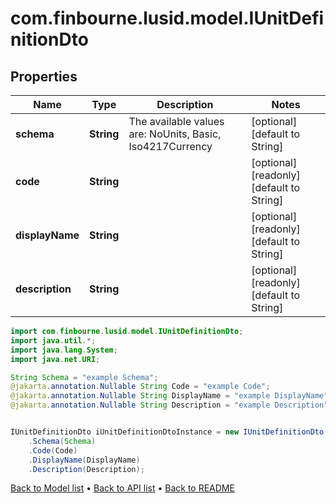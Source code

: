 # com.finbourne.lusid.model.IUnitDefinitionDto

## Properties

Name | Type | Description | Notes
------------ | ------------- | ------------- | -------------
**schema** | **String** | The available values are: NoUnits, Basic, Iso4217Currency | [optional] [default to String]
**code** | **String** |  | [optional] [readonly] [default to String]
**displayName** | **String** |  | [optional] [readonly] [default to String]
**description** | **String** |  | [optional] [readonly] [default to String]

```java
import com.finbourne.lusid.model.IUnitDefinitionDto;
import java.util.*;
import java.lang.System;
import java.net.URI;

String Schema = "example Schema";
@jakarta.annotation.Nullable String Code = "example Code";
@jakarta.annotation.Nullable String DisplayName = "example DisplayName";
@jakarta.annotation.Nullable String Description = "example Description";


IUnitDefinitionDto iUnitDefinitionDtoInstance = new IUnitDefinitionDto()
    .Schema(Schema)
    .Code(Code)
    .DisplayName(DisplayName)
    .Description(Description);
```


[Back to Model list](../README.md#documentation-for-models) &#8226; [Back to API list](../README.md#documentation-for-api-endpoints) &#8226; [Back to README](../README.md)
